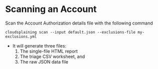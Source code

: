 # Scanning an Account

Scan the Account Authorization details file with the following command

```
cloudsplaining scan --input default.json --exclusions-file my-exclusions.yml
```

* It will generate three files:
  1. The single-file HTML report
  2. The triage CSV worksheet, and
  3. The raw JSON data file



